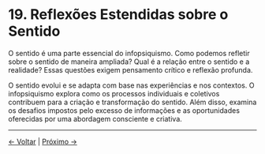 # 19. Reflexões Estendidas sobre o Sentido

O sentido é uma parte essencial do infopsiquismo. Como podemos refletir sobre o sentido de maneira ampliada? Qual é a relação entre o sentido e a realidade? Essas questões exigem pensamento crítico e reflexão profunda.

O sentido evolui e se adapta com base nas experiências e nos contextos. O infopsiquismo explora como os processos individuais e coletivos contribuem para a criação e transformação do sentido. Além disso, examina os desafios impostos pelo excesso de informações e as oportunidades oferecidas por uma abordagem consciente e criativa.

---
<div class="navigation-links">
<a href="18_Infopsiquismo_e_Filosofia_da_Linguagem.md" class="nav-link prev-link">← Voltar</a> | <a href="20_Glossário.md" class="nav-link next-link">Próximo →</a>
</div>
